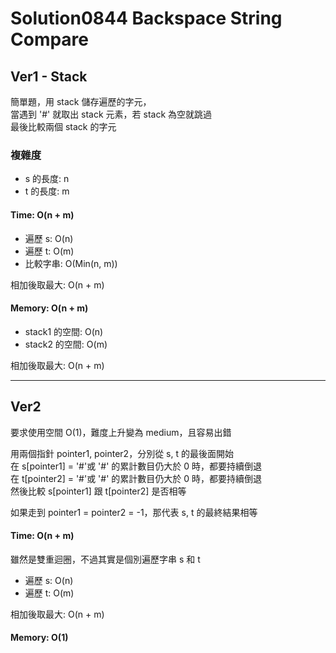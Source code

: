 # Solution0844 Backspace String Compare

## Ver1 - Stack

簡單題，用 stack 儲存遍歷的字元，  
當遇到 '#' 就取出 stack 元素，若 stack 為空就跳過  
最後比較兩個 stack 的字元

### 複雜度
- s 的長度: n
- t 的長度: m

#### Time: O(n + m)
- 遍歷 s: O(n)
- 遍歷 t: O(m)
- 比較字串: O(Min(n, m))

相加後取最大: O(n + m)

#### Memory: O(n + m)
- stack1 的空間: O(n)
- stack2 的空間: O(m)

相加後取最大: O(n + m)

---

## Ver2

要求使用空間 O(1)，難度上升變為 medium，且容易出錯  

用兩個指針 pointer1, pointer2，分別從 s, t 的最後面開始  
在 s[pointer1] = '#'或 '#' 的累計數目仍大於 0 時，都要持續倒退  
在 t[pointer2] = '#'或 '#' 的累計數目仍大於 0 時，都要持續倒退  
然後比較 s[pointer1] 跟 t[pointer2] 是否相等  

如果走到 pointer1 = pointer2 = -1，那代表 s, t 的最終結果相等

#### Time: O(n + m)

雖然是雙重迴圈，不過其實是個別遍歷字串 s 和 t

- 遍歷 s: O(n)
- 遍歷 t: O(m)

相加後取最大: O(n + m)

#### Memory: O(1)